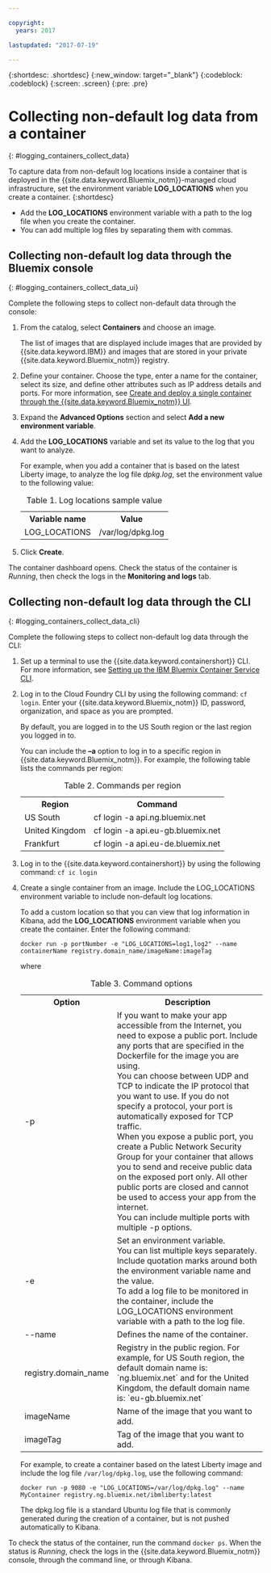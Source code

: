 ```yaml
---

copyright:
  years: 2017

lastupdated: "2017-07-19"

---
```



{:shortdesc: .shortdesc}
{:new_window: target="_blank"}
{:codeblock: .codeblock}
{:screen: .screen}
{:pre: .pre}


# Collecting non-default log data from a container
{: #logging_containers_collect_data}

To capture data from non-default log locations inside a container that is deployed in the {{site.data.keyword.Bluemix_notm}}-managed cloud  infrastructure, set the environment variable **LOG_LOCATIONS** when you create a container. 
{:shortdesc}

* Add the **LOG_LOCATIONS** environment variable with a path to the log file when you create the container. 
* You can add multiple log files by separating them with commas. 

## Collecting non-default log data through the Bluemix console
{: #logging_containers_collect_data_ui}

Complete the following steps to collect non-default data through the console:

1. From the catalog, select **Containers** and choose an image. 

    The list of images that are displayed include images that are provided by {{site.data.keyword.IBM}} and images that are stored in your private {{site.data.keyword.Bluemix_notm}} registry. 

2. Define your container. Choose the type, enter a name for the container, select its size, and define other attributes such as IP address details and ports. For more information, see [Create and deploy a single container through the {{site.data.keyword.Bluemix_notm}} UI](/docs/containers/container_single_ui.html#gui). 

3. Expand the **Advanced Options** section and select **Add a new environment variable**.

4. Add the **LOG_LOCATIONS** variable and set its value to the log that you want to analyze.

    For example, when you add a container that is based on the latest Liberty image, to analyze the log file *dpkg.log*, set the environment value to the following value:
    
    <table>
      <caption>Table 1. Log locations sample value</caption>
      <tbody>
        <tr>
          <th align="center">Variable name</th>
          <th align="center">Value</th>
        </tr>
        <tr>
          <td align="left">LOG_LOCATIONS</td>
          <td align="left">/var/log/dpkg.log</td>
        </tr>
      </tbody>
    </table>

4. Click **Create**.

The container dashboard opens. Check the status of the container is *Running*, then check the logs in the **Monitoring and logs** tab.


## Collecting non-default log data through the CLI
{: #logging_containers_collect_data_cli}

Complete the following steps to collect non-default log data through the CLI:

1. Set up a terminal to use the {{site.data.keyword.containershort}} CLI. For more information, see [Setting up the IBM Bluemix Container Service CLI](/docs/containers/container_cli_cfic_install.html).

2. Log in to the Cloud Foundry CLI by using the following command: `cf login`. Enter your {{site.data.keyword.Bluemix_notm}} ID, password, organization, and space as you are prompted. 

    By default, you are logged in to the US South region or the last region you logged in to. 
    
    You can include the **–a** option to log in to a specific region in {{site.data.keyword.Bluemix_notm}}. For example, the following table lists the commands per region:

    <table>
      <caption>Table 2. Commands per region</caption>
      <tbody>
        <tr>
          <th align="center">Region</th>
          <th align="center">Command</th>
        </tr>
        <tr>
          <td align="left">US South</td>
          <td align="left"> cf login -a api.ng.bluemix.net</td>
        </tr>
        <tr>
          <td align="left">United Kingdom</td>
          <td align="left">cf login -a api.eu-gb.bluemix.net</td>
        </tr>
	 <tr>
          <td align="left">Frankfurt</td>
          <td align="left">cf login -a api.eu-de.bluemix.net</td>
        </tr>
       </tbody>
    </table>
    

3. Log in to the {{site.data.keyword.containershort}} by using the following command: `cf ic login`

4. Create a single container from an image. Include the LOG_LOCATIONS environment variable to include non-default log locations.  

    To add a custom location so that you can view that log information in Kibana, add the **LOG_LOCATIONS** environment variable when you create the container. Enter the following command:
    
    `docker run -p portNumber -e "LOG_LOCATIONS=log1,log2" --name containerName registry.domain_name/imageName:imageTag`
    
    where
    
     <table>
      <caption>Table 3. Command options</caption>
      <tbody>
        <tr>
          <th align="center">Option</th>
          <th align="center">Description</th>
        </tr>
        <tr>
          <td align="left">-p</td>
          <td align="left"> If you want to make your app accessible from the Internet, you need to expose a public port. Include any ports that are specified in the Dockerfile for the image you are using. <br> You can choose between UDP and TCP to indicate the IP protocol that you want to use. If you do not specify a protocol, your port is automatically exposed for TCP traffic. <br> When you expose a public port, you create a Public Network Security Group for your container that allows you to send and receive public data on the exposed port only. All other public ports are closed and cannot be used to access your app from the internet. <br> You can include multiple ports with multiple -p options. </td>
        </tr>
        <tr>
          <td align="left">-e</td>
          <td align="left">Set an environment variable. <br> You can list multiple keys separately. Include quotation marks around both the environment variable name and the value. <br> To add a log file to be monitored in the container, include the LOG_LOCATIONS environment variable with a path to the log file.</td>
        </tr>
        <tr>
          <td align="left">--name</td>
          <td align="left">Defines the name of the container.</td>
        </tr>
	<tr>
          <td align="left">registry.domain_name</td>
          <td align="left">Registry in the public region. For example, for US South region, the default domain name is: `ng.bluemix.net` and for the United Kingdom, the default domain name is: `eu-gb.bluemix.net` </td>
        </tr>
        <tr>
          <td align="left">imageName</td>
          <td align="left">Name of the image that you want to add.</td>
        </tr>
	<tr>
          <td align="left">imageTag</td>
          <td align="left">Tag of the image that you want to add.</td>
        </tr>
      </tbody>
    </table>
    
    For example, to create a container based on the latest Liberty image and include the log file `/var/log/dpkg.log`, use the following command: 
    
    `docker run -p 9080 -e "LOG_LOCATIONS=/var/log/dpkg.log" --name MyContainer registry.ng.bluemix.net/ibmliberty:latest`
    
    The dpkg.log file is a standard Ubuntu log file that is commonly generated during the creation of a container, but is not pushed automatically to Kibana.

To check the status of the container, run the command `docker ps`. When the status is *Running*, check the logs in the {{site.data.keyword.Bluemix_notm}} console, through the command line, or through Kibana.



